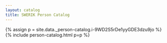 ```yaml
---
layout: catalog
title: SWERIK Person Catalog
---
```

{% assign p = site.data._person-catalog.i-9WD2S5rDe1yyGDE3dzu9jo %}
{% include person-catalog.html p=p %}

